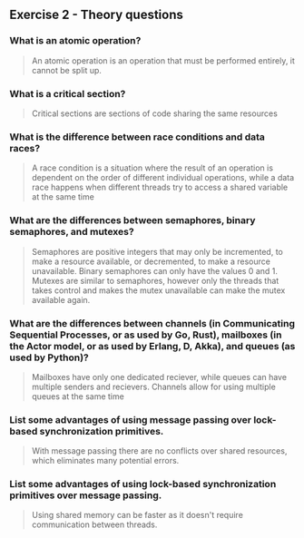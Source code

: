 Exercise 2 - Theory questions
-----------------------------

### What is an atomic operation?
> An atomic operation is an operation that must be performed entirely, it cannot be split up.

### What is a critical section?
> Critical sections are sections of code sharing the same resources

### What is the difference between race conditions and data races?
> A race condition is a situation where the result of an operation is dependent on the order of different individual operations, while a data race happens when different threads try to access a shared variable at the same time

### What are the differences between semaphores, binary semaphores, and mutexes?
> Semaphores are positive integers that may only be incremented, to make a resource available, or decremented, to make a resource unavailable. Binary semaphores can only have the values 0 and 1. Mutexes are similar to semaphores, however only the threads that takes control and makes the mutex unavailable can make the mutex available again.

### What are the differences between channels (in Communicating Sequential Processes, or as used by Go, Rust), mailboxes (in the Actor model, or as used by Erlang, D, Akka), and queues (as used by Python)? 
> Mailboxes have only one dedicated reciever, while queues can have multiple senders and recievers. Channels allow for using multiple queues at the same time

### List some advantages of using message passing over lock-based synchronization primitives.
> With message passing there are no conflicts over shared resources, which eliminates many potential errors.

### List some advantages of using lock-based synchronization primitives over message passing.
> Using shared memory can be faster as it doesn't require communication between threads.